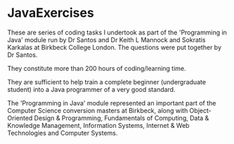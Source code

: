 JavaExercises
=============

These are series of coding tasks I undertook as part of the 'Programming in Java' module 
run by Dr Santos and Dr Keith L Mannock and Sokratis Karkalas at Birkbeck College London.
The questions were put together by Dr Santos.

They constitute more than 200 hours of coding/learning time.

They are sufficient to help train a complete beginner (undergraduate student) into a 
Java programmer of a very good standard.


The 'Programming in Java' module represented an important part of the Computer Science
conversion masters at Birkbeck, along with Object-Oriented Design & Programming, 
Fundamentals of Computing, Data & Knowledge Management, Information Systems, 
Internet & Web Technologies and Computer Systems.
